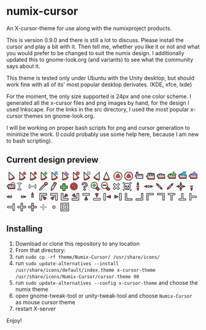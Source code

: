 # numix-cursor
An X-cursor-theme for use along with the numixproject products.

This is version 0.9.0 and there is still a lot to discuss. Please install the cursor and play a bit with it. Then
tell me, whether you like it or not and what you would prefer to be changed to suit the numix design. 
I additionally updated this to gnome-look.org (and variants) to see what the community says about it.

This theme is tested only under Ubuntu with the Unity desktop, but should work fine with all of its' most popular desktop derivates. (KDE, xfce, lxde)

For the moment, the only size supported is 24px and one color scheme.
I generated all the x-cursor files and png images by hand, for the design I used Inkscape. For the links in the src directory, I used the most popular x-cursor themes on gnome-look.org.

I will be working on proper bash scripts for png and cursor generation to minimize the work. (I could probably use some help here, because I am new to bash scripting).

## Current design preview

![](src/left_ptr.png "left_ptr")
![](src/left_ptr_watch_01.png "left_ptr_watch")
![](animation/left_ptr_watch.gif "left_ptr_watch-animated")
![](src/copy.png "copy")
![](src/move.png "move")
![](src/link.png "link")
![](src/circle.png "circle")
![](src/context-menu.png "context-menu")
![](src/right_ptr.png "right_ptr")
![](src/up-arrow.png "up-arrow")
![](src/watch_01.png "watch")
![](animation/watch.gif "watch-animated")
![](src/hand2.png "hand2")
![](src/openhand.png "openhand")
![](src/dnd-none.png "dnd-none")
![](src/dnd-copy.png "dnd-copy")
![](src/dnd-move.png "dnd-move")
![](src/dnd-link.png "dnd-link")
![](src/dnd-ask.png "dnd-ask")
![](src/xterm.png "xterm")
![](src/vertical-text.png "vertical-text")
![](src/color-picker.png "color-picker")
![](src/pencil.png "pencil")
![](src/plus.png "plus")
![](src/crossed_circle.png "crossed_circle")
![](src/question_arrow.png "question_arrow")
![](src/zoom-in.png "zoom-in")
![](src/zoom-out.png "zoom-out")
![](src/X_cursor.png "X_cursor")
![](src/pirate.png "pirate")
![](src/sb_v_double_arrow.png "sb_v_double_arrow")
![](src/sb_h_double_arrow.png "sb_h_double_arrow")
![](src/bd_double_arrow.png "bd_double_arrow")
![](src/fd_double_arrow.png "fd_double_arrow")
![](src/size_all.png "size_all")
![](src/sb_down_arrow.png "sb_down_arrow")
![](src/sb_left_arrow.png "sb_left_arrow")
![](src/sb_right_arrow.png "sb_right_arrow")
![](src/sb_up_arrow.png "sb_up_arrow")
![](src/top_left_corner.png "top_left_corner")
![](src/top_right_corner.png "top_right_corner")
![](src/bottom_left_corner.png "bottom_left_corner")
![](src/bottom_right_corner.png "bottom_right_corner")
![](src/top_side.png "top_side")
![](src/bottom_side.png "bottom_side")
![](src/left_side.png "left_side")
![](src/right_side.png "right_side")
![](src/ll_angle.png "ll_angle")
![](src/lr_angle.png "lr_angle")
![](src/ul_angle.png "ul_angle")
![](src/ur_angle.png "ur_angle")
![](src/top_tee.png "top_tee")
![](src/bottom_tee.png "bottom_tee")
![](src/left_tee.png "left_tee")
![](src/right_tee.png "right_tee")
![](src/cross.png "cross")
![](src/crosshair.png "crosshair")
![](src/tcross.png "tcross")
![](src/dot.png "dot")
![](src/dotbox.png "dotbox")

## Installing

1. Download or clone this repository to any location
2. From that directory:
3. run `sudo cp -rf theme/Numix-Cursor/ /usr/share/icons/`
4. run `sudo update-alternatives --install /usr/share/icons/default/index.theme x-cursor-theme /usr/share/icons/Numix-Cursor/cursor.theme 90`
5. run `sudo update-alternatives --config x-cursor-theme` and choose the numix theme
6. open gnome-tweak-tool or unity-tweak-tool and choose `Numix-Cursor` as mouse cursor theme
7. restart X-server

Enjoy!
